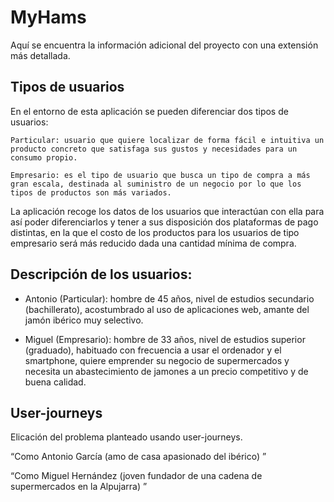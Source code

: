 # MyHams

Aquí se encuentra la información adicional del proyecto con una extensión más detallada.

## Tipos de usuarios 

En el entorno de esta aplicación se pueden diferenciar dos tipos de usuarios: 

    Particular: usuario que quiere localizar de forma fácil e intuitiva un producto concreto que satisfaga sus gustos y necesidades para un consumo propio.  

    Empresario: es el tipo de usuario que busca un tipo de compra a más gran escala, destinada al suministro de un negocio por lo que los tipos de productos son más variados. 


La aplicación recoge los datos de los usuarios que interactúan con ella para así poder diferenciarlos y tener a sus disposición dos plataformas de pago distintas, en la que el costo de los productos para los usuarios de tipo empresario será más reducido dada una cantidad mínima de compra. 

 

## Descripción de los usuarios: 

- Antonio (Particular): hombre de 45 años, nivel de estudios secundario (bachillerato), acostumbrado al uso de aplicaciones web, amante del jamón ibérico muy selectivo. 

- Miguel (Empresario): hombre de 33 años, nivel de estudios superior (graduado), habituado con frecuencia a usar el ordenador y el smartphone, quiere emprender su negocio de supermercados y necesita un abastecimiento de jamones a un precio competitivo y de buena calidad. 

 

## User-journeys 

Elicación del problema planteado usando user-journeys. 

“Como Antonio García (amo de casa apasionado del ibérico) ” 

 
“Como Miguel Hernández (joven fundador de una cadena de supermercados en la Alpujarra) ” 

 
